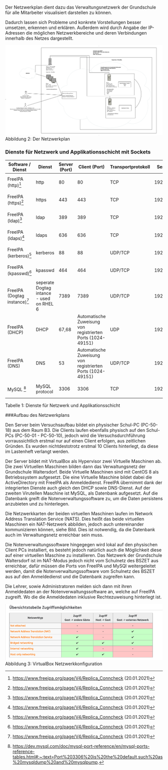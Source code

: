 Der Netzwerkplan dient dazu das Verwaltungsnetzwerk der Grundschule für alle Mitarbeiter visualisiert darstellen zu können.        

Dadurch lassen sich Probleme und konkrete Vorstellungen besser umsetzen, erkennen und erklären. Außerdem wird durch Angabe der IP-Adressen die möglichen Netzwerkbereiche und deren Verbindungen innerhalb des Netzes dargestellt. 

<a href="https://raw.githubusercontent.com/notenverwaltung/Notenverwaltungssoftware/master/Bilder/Netzwerkplan_new2.png" data-toggle="lightbox" data-title="Netzwerkplan" data-footer="Verwaltungsnetz der Grundschule Waltersdorf">
    <img src="https://raw.githubusercontent.com/notenverwaltung/Notenverwaltungssoftware/master/Bilder/Netzwerkplan_new2.png" class="img-fluid"> </a>
    <figcaption>Abbildung 2: Der Netzwerkplan</figcaption>

### Dienste für Netzwerk und Applikationsschicht mit Sockets
| Software / Dienst         | Dienst                                   | Server (Port) | Client (Port)                                               | Transportprotokoll | Server-IP   | Client-IP                   |
|---------------------------|------------------------------------------|---------------|-------------------------------------------------------------|--------------------|-------------|-----------------------------|
| FreeIPA (http)[^1]      | http                                     | 80            | 80                                                          | TCP                | 192.168.1.1 | 10.1.50.1 - 10.1.50.10 |
| FreeIPA (https)[^1]         | https                                    | 443           | 443                                                         | TCP                | 192.168.1.1 | 10.1.50.1 - 10.1.50.10 |
| FreeIPA (ldap)[^1]         | ldap                                     | 389           | 389                                                         | TCP                | 192.168.1.1 | 10.1.50.1 - 10.1.50.10 |
| FreeIPA (ldaps)[^1]        | ldaps                                    | 636           | 636                                                         | TCP                | 192.168.1.1 | 10.1.50.1 - 10.1.50.10 |
| FreeIPA (kerberos)[^1]        | kerberos                                 | 88            | 88                                                          | UDP/TCP            | 192.168.1.1 | 10.1.50.1 - 10.1.50.10 |
| FreeIPA (kpasswd)[^1]         | kpasswd                                  | 464           | 464                                                         | UDP/TCP            | 192.168.1.1 | 10.1.50.1 - 10.1.50.10 |
| FreeIPA (Dogtag instance)[^1] | seperate Dogtag intance - used on RHEL 6 | 7389          | 7389                                                        | UDP/TCP            | 192.168.1.1 | 10.1.50.1 - 10.1.50.10 |
| FreeIPA (DHCP)            | DHCP                                     | 67,68         | Automatische Zuweisung von registrierten Ports (1024-49151) | UDP                | 192.168.1.1 | 10.1.50.1 - 10.1.50.10 |
| FreeIPA (DNS)             | DNS                                      | 53            | Automatische Zuweisung von registrierten Ports (1024-49151) | UDP/TCP            | 192.168.1.1 | 10.1.50.1 - 10.1.50.10 |
| MySQL [^2]                     | MySQL protocol                           | 3306          | 3306                                                        | TCP                | 192.168.1.2 | 10.1.50.1 - 10.1.50.10 |

<figcaption>Tabelle 1: Dienste für Netzwerk und Applikationsschicht</figcaption>


###Aufbau des Netzwerkplans

Den Server beim Versuchsaufbau bildet ein physischer Schul-PC (PC-50-18) aus dem Raum B3. Die Clients laufen ebenfalls physisch auf den Schul-PCs (PC-50-01 - PC-50-10), jedoch wird die Versuchsdurchführung vorraussichtlich erstmal nur auf einen Client erfolgen, aus zeitlichen Gründen. Es wurden nichtdestotrotz erstmal 10 Clients hinterlegt, da diese im Lastenheft verlangt werden. 

Der Server bildet mit VirtualBox als Hypervisor zwei Virtuelle Maschinen ab. Die zwei Virtuellen Maschinen bilden dann das Verwaltungsnetz der Grundschule Waltersdorf. Beide Virtuelle Maschinen sind mit CentOS 8 als Betriebssystem aufgesetzt. Die eine Virtuelle Maschine bildet dabei die ActiveDirectory mit FreeIPA als Anmeldedienst. FreeIPA übernimmt dank der integrierten Dienste auch gleich den DHCP sowie DNS-Dienst. Auf der zweiten Virutellen Maschine ist MySQL, als Datenbank aufgesetzt. Auf die Datenbank greift die Notenverwaltungssoftware zu, um die Daten persistens anzubieten und zu hinterlegen. 

Die Netzwerkkarten der beiden virtuellen Maschinen laufen im Network Address Translation Service (NATS). Dies heißt das beide virtuellen Maschinen ein NAT-Netzwerk abbilden, jedoch auch untereinander kommunizieren können, siehe Bild. Dies ist notwendig, da die Datenbank auch im Verwaltungsnetz erreichbar sein muss.

Die Notenverwaltungssoftware hingegegen wird lokal auf den physischen Client PCs installiert, es besteht jedoch natürlich auch die Möglichkeit diese auf einer virtuellen Maschine zu installieren. Das Netzwerk der Grundschule Waltersdorf ist im NAT-Modus jedoch nicht vom Schulnetz des BSZET aus erreichbar, dafür müssen die Ports von FreeIPA und MySQl weitergeleitet werden, damit die Notenverwaltungssoftware vom Schulnetz des BSZET aus auf den Anmeldedienst und die Datenbank zugreifen kann.

Die Lehrer, sowie Administratoren melden sich dann mit ihren Anmeldedaten an der Notenverwaltungssoftware an, welche auf FreeIPA zugreift. Wo die die Anmeldedaten inklusive Rechtezuweisung hinterlegt ist.

<img src="https://github.com/notenverwaltung/Notenverwaltungssoftware/blob/master/Bilder/Virtualbox_networks.png?raw=true">
    <figcaption>Abbildung 3: VirtualBox Netzwerkkonfiguration</figcaption>

[^1]: https://www.freeipa.org/page/V4/Replica_Conncheck (20.01.2021)
[^2]: https://dev.mysql.com/doc/mysql-port-reference/en/mysql-ports-reference-tables.html#:~:text=Port%203306%20is%20the%20default,such%20as%20mysqldump%20and%20mysqlpump.
